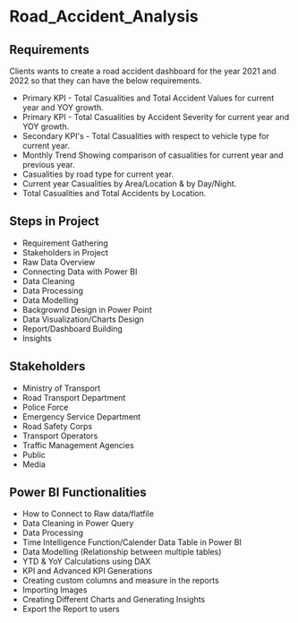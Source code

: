 # Road_Accident_Analysis
## Requirements
Clients wants to create a road accident dashboard for the year 2021 and 2022 so that they can have the below requirements.

- Primary KPI - Total Casualities and Total Accident Values for current year and YOY growth.
- Primary KPI - Total Casualities by Accident Severity for current year and YOY growth.
- Secondary KPI's - Total Casualities with respect to vehicle type for current year.
- Monthly Trend Showing comparison of casualities for current year and previous year.
- Casualities by road type for current year.
- Current year Casualities by Area/Location & by Day/Night.
- Total Casualities and Total Accidents by Location.

## Steps in Project 
- Requirement Gathering
- Stakeholders in Project
- Raw Data Overview
- Connecting Data with Power BI
- Data Cleaning
- Data Processing
- Data Modelling
- Backgrownd Design in Power Point
- Data Visualization/Charts Design
- Report/Dashboard Building
- Insights

## Stakeholders
- Ministry of Transport
- Road Transport Department
- Police Force
- Emergency Service Department
- Road Safety Corps
- Transport Operators
- Traffic Management Agencies
- Public
- Media

## Power BI Functionalities 
- How to Connect to Raw data/flatfile
- Data Cleaning in Power Query
- Data Processing
- Time Intelligence Function/Calender Data Table in Power BI
- Data Modelling (Relationship between multiple tables)
- YTD & YoY Calculations using DAX
- KPI and Advanced KPI Generations
- Creating custom columns and measure in the reports
- Importing Images
- Creating Different Charts and Generating Insights
- Export the Report to users


  
